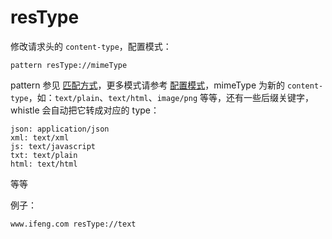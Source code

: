 # resType

修改请求头的 `content-type`，配置模式：

	pattern resType://mimeType

pattern 参见 [匹配方式](pattern.md)，更多模式请参考 [配置模式](mode.md)，mimeType 为新的 `content-type`，如：`text/plain`、`text/html`、`image/png` 等等，还有一些后缀关键字，whistle 会自动把它转成对应的 type：

	json: application/json
	xml: text/xml
	js: text/javascript
	txt: text/plain
	html: text/html
等等

例子：

	www.ifeng.com resType://text
